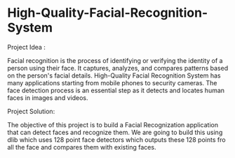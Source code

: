 # High-Quality-Facial-Recognition-System

Project Idea :

Facial recognition is the process of identifying or verifying the identity of a person using their face. It captures, analyzes, and compares patterns based on the person's facial details. High-Quality Facial Recognition System has many applications starting from mobile phones to security cameras. The face detection process is an essential step as it detects and locates human faces in images and videos.

Project Solution:

The objective of this project is to build a Facial Recognization application that can detect faces and recognize them. We are going to build this using dlib which uses 128 point face detectors which outputs these 128 points fro all the face and compares them with existing faces.
